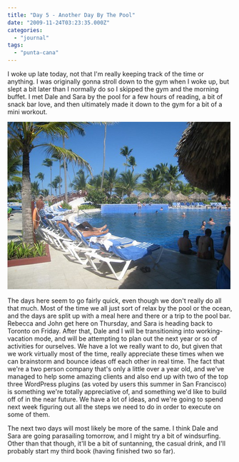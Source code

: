 ```yaml
---
title: "Day 5 - Another Day By The Pool"
date: "2009-11-24T03:23:35.000Z"
categories: 
  - "journal"
tags: 
  - "punta-cana"
---
```


I woke up late today, not that I'm really keeping track of the time or anything. I was originally gonna stroll down to the gym when I woke up, but slept a bit later than I normally do so I skipped the gym and the morning buffet. I met Dale and Sara by the pool for a few hours of reading, a bit of snack bar love, and then ultimately made it down to the gym for a bit of a mini workout.

![](images/4125024713_08b0b7e62a.jpg)

The days here seem to go fairly quick, even though we don't really do all that much. Most of the time we all just sort of relax by the pool or the ocean, and the days are split up with a meal here and there or a trip to the pool bar. Rebecca and John get here on Thursday, and Sara is heading back to Toronto on Friday. After that, Dale and I will be transitioning into working-vacation mode, and will be attempting to plan out the next year or so of activities for ourselves. We have a lot we really want to do, but given that we work virtually most of the time, really appreciate these times when we can brainstorm and bounce ideas off each other in real time. The fact that we're a two person company that's only a little over a year old, and we've managed to help some amazing clients and also end up with two of the top three WordPress plugins (as voted by users this summer in San Francisco) is something we're totally appreciative of, and something we'd like to build off of in the near future. We have a lot of ideas, and we're going to spend next week figuring out all the steps we need to do in order to execute on some of them.

The next two days will most likely be more of the same. I think Dale and Sara are going parasailing tomorrow, and I might try a bit of windsurfing. Other than that though, it'll be a bit of suntanning, the casual drink, and I'll probably start my third book (having finished two so far).
